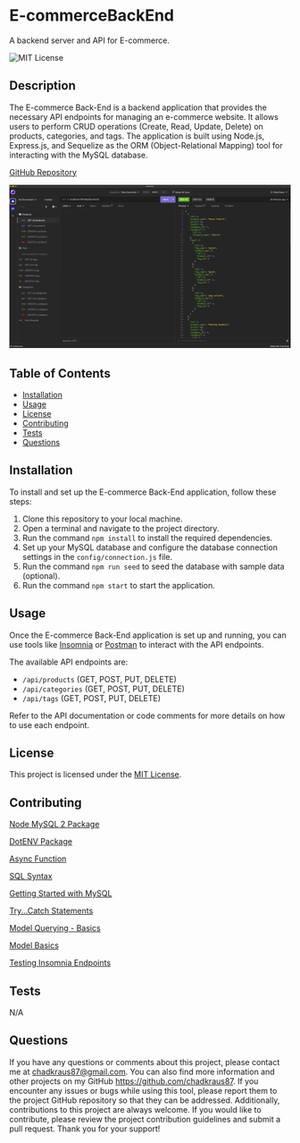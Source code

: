 # E-commerceBackEnd
A backend server and API for E-commerce.

![MIT License](https://img.shields.io/badge/License-MIT-brightgreen)

## Description

The E-commerce Back-End is a backend application that provides the necessary API endpoints for managing an e-commerce website. It allows users to perform CRUD operations (Create, Read, Update, Delete) on products, categories, and tags. The application is built using Node.js, Express.js, and Sequelize as the ORM (Object-Relational Mapping) tool for interacting with the MySQL database.

[GitHub Repository](https://github.com/chadkraus87/E-commerceBackEnd)

![Terminal Demo](./lib/Insomnia-Screenshot.png)

## Table of Contents

- [Installation](#installation)
- [Usage](#usage)
- [License](#license)
- [Contributing](#contributing)
- [Tests](#tests)
- [Questions](#questions)

## Installation

To install and set up the E-commerce Back-End application, follow these steps:

1. Clone this repository to your local machine.
2. Open a terminal and navigate to the project directory.
3. Run the command `npm install` to install the required dependencies.
4. Set up your MySQL database and configure the database connection settings in the `config/connection.js` file.
5. Run the command `npm run seed` to seed the database with sample data (optional).
6. Run the command `npm start` to start the application.

## Usage

Once the E-commerce Back-End application is set up and running, you can use tools like [Insomnia](https://insomnia.rest/) or [Postman](https://www.postman.com/) to interact with the API endpoints.

The available API endpoints are:

- `/api/products` (GET, POST, PUT, DELETE)
- `/api/categories` (GET, POST, PUT, DELETE)
- `/api/tags` (GET, POST, PUT, DELETE)

Refer to the API documentation or code comments for more details on how to use each endpoint.

## License

This project is licensed under the [MIT License](LICENSE).

## Contributing

[Node MySQL 2 Package](https://www.npmjs.com/package/mysql2)

[DotENV Package](https://www.npmjs.com/package/dotenv)

[Async Function](https://developer.mozilla.org/en-US/docs/Web/JavaScript/Reference/Statements/async_function)

[SQL Syntax](https://www.w3schools.com/sql/sql_syntax.asp)

[Getting Started with MySQL](https://dev.mysql.com/doc/mysql-getting-started/en/#mysql-getting-started-installing)

[Try...Catch Statements](https://developer.mozilla.org/en-US/docs/Web/JavaScript/Reference/Statements/try...catch)

[Model Querying - Basics](https://sequelize.org/docs/v6/core-concepts/model-querying-basics/)

[Model Basics](https://sequelize.org/docs/v6/core-concepts/model-basics/)

[Testing Insomnia Endpoints](https://dev.to/kmcknight91/how-to-use-insomnia-to-test-api-endpoints-1lad)

## Tests

N/A

## Questions

If you have any questions or comments about this project, please contact me at chadkraus87@gmail.com. You can also find more information and other projects on my GitHub https://github.com/chadkraus87. If you encounter any issues or bugs while using this tool, please report them to the project GitHub repository so that they can be addressed. Additionally, contributions to this project are always welcome. If you would like to contribute, please review the project contribution guidelines and submit a pull request. Thank you for your support!
